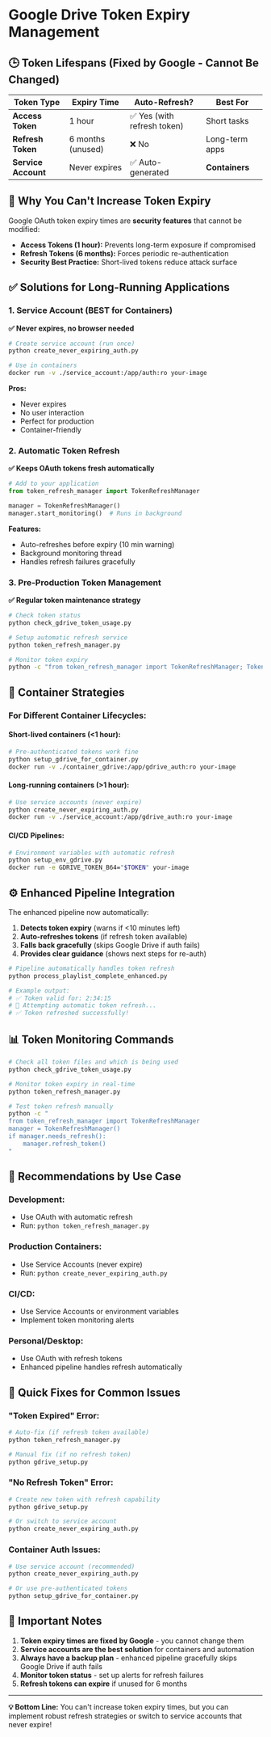 # Google Drive Token Expiry Management

## 🕒 **Token Lifespans (Fixed by Google - Cannot Be Changed)**

| **Token Type** | **Expiry Time** | **Auto-Refresh?** | **Best For** |
|---|---|---|---|
| **Access Token** | 1 hour | ✅ Yes (with refresh token) | Short tasks |
| **Refresh Token** | 6 months (unused) | ❌ No | Long-term apps |
| **Service Account** | Never expires | ✅ Auto-generated | **Containers** |

## 🚫 **Why You Can't Increase Token Expiry**

Google OAuth token expiry times are **security features** that cannot be modified:

- **Access Tokens (1 hour):** Prevents long-term exposure if compromised
- **Refresh Tokens (6 months):** Forces periodic re-authentication  
- **Security Best Practice:** Short-lived tokens reduce attack surface

## ✅ **Solutions for Long-Running Applications**

### **1. Service Account (BEST for Containers)**

**✅ Never expires, no browser needed**

```bash
# Create service account (run once)
python create_never_expiring_auth.py

# Use in containers
docker run -v ./service_account:/app/auth:ro your-image
```

**Pros:**
- Never expires
- No user interaction
- Perfect for production
- Container-friendly

### **2. Automatic Token Refresh**

**✅ Keeps OAuth tokens fresh automatically**

```python
# Add to your application
from token_refresh_manager import TokenRefreshManager

manager = TokenRefreshManager()
manager.start_monitoring()  # Runs in background
```

**Features:**
- Auto-refreshes before expiry (10 min warning)
- Background monitoring thread
- Handles refresh failures gracefully

### **3. Pre-Production Token Management**

**✅ Regular token maintenance strategy**

```bash
# Check token status
python check_gdrive_token_usage.py

# Setup automatic refresh service
python token_refresh_manager.py

# Monitor token expiry
python -c "from token_refresh_manager import TokenRefreshManager; TokenRefreshManager().needs_refresh()"
```

## 🐳 **Container Strategies**

### **For Different Container Lifecycles:**

#### **Short-lived containers (<1 hour):**
```bash
# Pre-authenticated tokens work fine
python setup_gdrive_for_container.py
docker run -v ./container_gdrive:/app/gdrive_auth:ro your-image
```

#### **Long-running containers (>1 hour):**
```bash
# Use service accounts (never expire)
python create_never_expiring_auth.py
docker run -v ./service_account:/app/gdrive_auth:ro your-image
```

#### **CI/CD Pipelines:**
```bash
# Environment variables with automatic refresh
python setup_env_gdrive.py
docker run -e GDRIVE_TOKEN_B64="$TOKEN" your-image
```

## ⚙️ **Enhanced Pipeline Integration**

The enhanced pipeline now automatically:

1. **Detects token expiry** (warns if <10 minutes left)
2. **Auto-refreshes tokens** (if refresh token available)  
3. **Falls back gracefully** (skips Google Drive if auth fails)
4. **Provides clear guidance** (shows next steps for re-auth)

```bash
# Pipeline automatically handles token refresh
python process_playlist_complete_enhanced.py

# Example output:
# ✅ Token valid for: 2:34:15
# 🔄 Attempting automatic token refresh...
# ✅ Token refreshed successfully!
```

## 📊 **Token Monitoring Commands**

```bash
# Check all token files and which is being used
python check_gdrive_token_usage.py

# Monitor token expiry in real-time
python token_refresh_manager.py

# Test token refresh manually
python -c "
from token_refresh_manager import TokenRefreshManager
manager = TokenRefreshManager()
if manager.needs_refresh():
    manager.refresh_token()
"
```

## 🎯 **Recommendations by Use Case**

### **Development:**
- Use OAuth with automatic refresh
- Run: `python token_refresh_manager.py`

### **Production Containers:**
- Use Service Accounts (never expire)
- Run: `python create_never_expiring_auth.py`

### **CI/CD:**
- Use Service Accounts or environment variables
- Implement token monitoring alerts

### **Personal/Desktop:**
- Use OAuth with refresh tokens
- Enhanced pipeline handles refresh automatically

## 🔧 **Quick Fixes for Common Issues**

### **"Token Expired" Error:**
```bash
# Auto-fix (if refresh token available)
python token_refresh_manager.py

# Manual fix (if no refresh token)
python gdrive_setup.py
```

### **"No Refresh Token" Error:**
```bash
# Create new token with refresh capability
python gdrive_setup.py

# Or switch to service account
python create_never_expiring_auth.py
```

### **Container Auth Issues:**
```bash
# Use service account (recommended)
python create_never_expiring_auth.py

# Or use pre-authenticated tokens
python setup_gdrive_for_container.py
```

## 🚨 **Important Notes**

1. **Token expiry times are fixed by Google** - you cannot change them
2. **Service accounts are the best solution** for containers and automation
3. **Always have a backup plan** - enhanced pipeline gracefully skips Google Drive if auth fails
4. **Monitor token status** - set up alerts for refresh failures
5. **Refresh tokens can expire** if unused for 6 months

---

**💡 Bottom Line:** You can't increase token expiry times, but you can implement robust refresh strategies or switch to service accounts that never expire!
